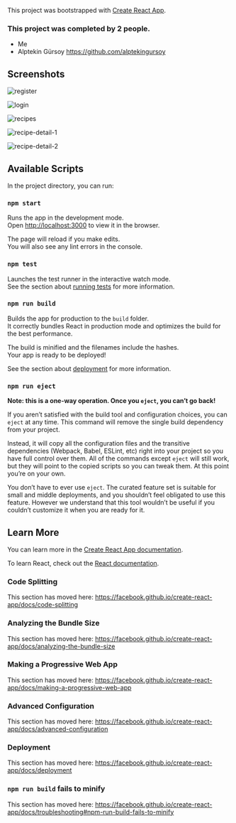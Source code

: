 This project was bootstrapped with [Create React App](https://github.com/facebook/create-react-app).

### This project was completed by 2 people.
  - Me
  - Alptekin Gürsoy  https://github.com/alptekingursoy 
  
## Screenshots
![register](https://user-images.githubusercontent.com/45499853/73955842-142f3380-4915-11ea-8c85-93be10db3041.jpg)

![login](https://user-images.githubusercontent.com/45499853/73955902-2b6e2100-4915-11ea-95b6-45d5231c4923.jpg)

![recipes](https://user-images.githubusercontent.com/45499853/73955921-3628b600-4915-11ea-97d0-c9cd0e8727a6.jpg)

![recipe-detail-1](https://user-images.githubusercontent.com/45499853/73955946-417be180-4915-11ea-92d9-034c03b20ec2.jpg)

![recipe-detail-2](https://user-images.githubusercontent.com/45499853/73955985-4d67a380-4915-11ea-8b6b-b818c3001742.jpg)

## Available Scripts

In the project directory, you can run:

### `npm start`

Runs the app in the development mode.<br>
Open [http://localhost:3000](http://localhost:3000) to view it in the browser.

The page will reload if you make edits.<br>
You will also see any lint errors in the console.

### `npm test`

Launches the test runner in the interactive watch mode.<br>
See the section about [running tests](https://facebook.github.io/create-react-app/docs/running-tests) for more information.

### `npm run build`

Builds the app for production to the `build` folder.<br>
It correctly bundles React in production mode and optimizes the build for the best performance.

The build is minified and the filenames include the hashes.<br>
Your app is ready to be deployed!

See the section about [deployment](https://facebook.github.io/create-react-app/docs/deployment) for more information.

### `npm run eject`

**Note: this is a one-way operation. Once you `eject`, you can’t go back!**

If you aren’t satisfied with the build tool and configuration choices, you can `eject` at any time. This command will remove the single build dependency from your project.

Instead, it will copy all the configuration files and the transitive dependencies (Webpack, Babel, ESLint, etc) right into your project so you have full control over them. All of the commands except `eject` will still work, but they will point to the copied scripts so you can tweak them. At this point you’re on your own.

You don’t have to ever use `eject`. The curated feature set is suitable for small and middle deployments, and you shouldn’t feel obligated to use this feature. However we understand that this tool wouldn’t be useful if you couldn’t customize it when you are ready for it.

## Learn More

You can learn more in the [Create React App documentation](https://facebook.github.io/create-react-app/docs/getting-started).

To learn React, check out the [React documentation](https://reactjs.org/).

### Code Splitting

This section has moved here: https://facebook.github.io/create-react-app/docs/code-splitting

### Analyzing the Bundle Size

This section has moved here: https://facebook.github.io/create-react-app/docs/analyzing-the-bundle-size

### Making a Progressive Web App

This section has moved here: https://facebook.github.io/create-react-app/docs/making-a-progressive-web-app

### Advanced Configuration

This section has moved here: https://facebook.github.io/create-react-app/docs/advanced-configuration

### Deployment

This section has moved here: https://facebook.github.io/create-react-app/docs/deployment

### `npm run build` fails to minify

This section has moved here: https://facebook.github.io/create-react-app/docs/troubleshooting#npm-run-build-fails-to-minify
